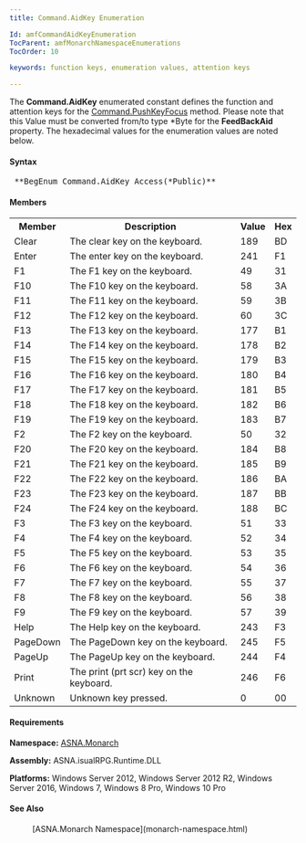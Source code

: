 ```yaml
---
title: Command.AidKey Enumeration

Id: amfCommandAidKeyEnumeration
TocParent: amfMonarchNamespaceEnumerations
TocOrder: 10

keywords: function keys, enumeration values, attention keys

---
```


The **Command.AidKey** enumerated constant defines the function and attention keys for the [ Command.PushKeyFocus](amfCommandClassPushKeyFocusMethod.html) method. Please note that this Value must be converted from/to type *Byte for the **FeedBackAid** property. The hexadecimal values for the enumeration values are noted below.

#### Syntax
<pre class="syntax"> **BegEnum Command.AidKey Access(*Public)**  </pre>

<!--mine -->

#### Members
<table class="mytable" cellspacing="0" cellpadding="4" width="90%">
          <colgroup>
            <col width="15%" />
            <col width="75%" />
            <col width="5%" align="center" />
             <col width="5%" align="center"/>
          </colgroup>
          <tr>
            <th>Member</th>
            <th>Description</th>
            <th>Value</th>
            <th>Hex</th>
          </tr>
          <tr>
            <td>Clear</td>
            <td>The clear key on the
            keyboard.</td>
            <td>189</td>
            <td>BD</td>
          </tr>
          <tr>
            <td>Enter</td>
            <td>The enter key on the
            keyboard.</td>
            <td>241</td>
            <td>F1</td>
          </tr>
          <tr>
            <td>F1</td>
            <td>The F1 key on the
            keyboard.</td>
            <td>49</td>
            <td>31</td>
          </tr>
          <tr>
            <td>F10</td>
            <td>The F10 key on the
            keyboard.</td>
            <td>58</td>
            <td>3A</td>
          </tr>
          <tr>
            <td>F11</td>
            <td>The F11 key on the
            keyboard.</td>
            <td>59</td>
            <td>3B</td>
          </tr>
          <tr>
            <td>F12</td>
            <td>The F12 key on the
            keyboard.</td>
            <td>60</td>
            <td>3C</td>
          </tr>
          <tr>
            <td>F13</td>
            <td>The F13 key on the
            keyboard.</td>
            <td>177</td>
            <td>B1</td>
          </tr>
          <tr>
            <td>F14</td>
            <td>The F14 key on the
            keyboard.</td>
            <td>178</td>
            <td>B2</td>
          </tr>
          <tr>
            <td>F15</td>
            <td>The F15 key on the
            keyboard.</td>
            <td>179</td>
            <td>B3</td>
          </tr>
          <tr>
            <td>F16</td>
            <td>The F16 key on the
            keyboard.</td>
            <td>180</td>
            <td>B4</td>
          </tr>
          <tr>
            <td>F17</td>
            <td>The F17 key on the
            keyboard.</td>
            <td>181</td>
            <td>B5</td>
          </tr>
          <tr>
            <td>F18</td>
            <td>The F18 key on the
            keyboard.</td>
            <td>182</td>
            <td>B6</td>
          </tr>
          <tr>
            <td>F19</td>
            <td>The F19 key on the
            keyboard.</td>
            <td>183</td>
            <td>B7</td>
          </tr>
          <tr>
            <td>F2</td>
            <td>The F2 key on the
            keyboard.</td>
            <td>50</td>
            <td>32</td>
          </tr>
          <tr>
            <td>F20</td>
            <td>The F20 key on the
            keyboard.</td>
            <td>184</td>
            <td>B8</td>
          </tr>
          <tr>
            <td>F21</td>
            <td>The F21 key on the
            keyboard.</td>
            <td>185</td>
            <td>B9</td>
          </tr>
          <tr>
            <td>F22</td>
            <td>The F22 key on the
            keyboard.</td>
            <td>186</td>
            <td>BA</td>
          </tr>
          <tr>
            <td>F23</td>
            <td>The F23 key on the
            keyboard.</td>
            <td>187</td>
            <td>BB</td>
          </tr>
          <tr>
            <td>F24</td>
            <td>The F24 key on the
            keyboard.</td>
            <td>188</td>
            <td>BC</td>
          </tr>
          <tr>
            <td>F3</td>
            <td>The F3 key on the
            keyboard.</td>
            <td>51</td>
            <td>33</td>
          </tr>
          <tr>
            <td>F4</td>
            <td>The F4 key on the
            keyboard.</td>
            <td>52</td>
            <td>34</td>
          </tr>
          <tr>
            <td>F5</td>
            <td>The F5 key on the
            keyboard.</td>
            <td>53</td>
            <td>35</td>
          </tr>
          <tr>
            <td>F6</td>
            <td>The F6 key on the
            keyboard.</td>
            <td>54</td>
            <td>36</td>
          </tr>
          <tr>
            <td>F7</td>
            <td>The F7 key on the
            keyboard.</td>
            <td>55</td>
            <td>37</td>
          </tr>
          <tr>
            <td>F8</td>
            <td>The F8 key on the
            keyboard.</td>
            <td>56</td>
            <td>38</td>
          </tr>
          <tr>
            <td>F9</td>
            <td>The F9 key on the
            keyboard.</td>
            <td>57</td>
            <td>39</td>
          </tr>
          <tr>
            <td>Help</td>
            <td>The Help key on the
            keyboard.</td>
            <td>243</td>
            <td>F3</td>
          </tr>
          <tr>
            <td>PageDown</td>
            <td>The PageDown key on the
            keyboard.</td>
            <td>245</td>
            <td>F5</td>
          </tr>
          <tr>
            <td>PageUp</td>
            <td>The PageUp key on the
            keyboard.</td>
            <td>244</td>
            <td>F4</td>
          </tr>
          <tr>
            <td>Print</td>
            <td>The print (prt scr) key on
            the keyboard.</td>
            <td>246</td>
            <td>F6</td>
          </tr>
          <tr>
            <td>Unknown</td>
            <td>Unknown key pressed.</td>
            <td>0</td>
            <td>00</td>
          </tr>
</table>

<!-- -->

#### Requirements
**Namespace:** [ASNA.Monarch](monarch-namespace.html)

**Assembly:** ASNA.isualRPG.Runtime.DLL 

**Platforms:** Windows Server 2012, Windows Server 2012 R2, Windows Server 2016, Windows 7, Windows 8 Pro, Windows 10 Pro
<!-- end -->

#### See Also
<dl>
        <dd>[ASNA.Monarch
        Namespace](monarch-namespace.html)</dd>
</dl>

